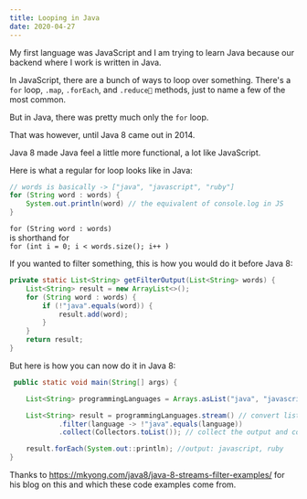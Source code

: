 ```yaml
---
title: Looping in Java
date: 2020-04-27
---
```


My first language was JavaScript and I am trying to learn Java because our backend where I work is written in Java.

In JavaScript, there are a bunch of ways to loop over something. There's a `for` loop, `.map`, `.forEach`, and `.reduce` methods, just to name a few of the most common.

But in Java, there was pretty much only the `for` loop.

That was however, until Java 8 came out in 2014.

Java 8 made Java feel a little more functional, a lot like JavaScript.

Here is what a regular for loop looks like in Java:
```java
// words is basically -> ["java", "javascript", "ruby"]
for (String word : words) {
    System.out.println(word) // the equivalent of console.log in JS
}
```

`for (String word : words)`  
is shorthand for  
`for (int i = 0; i < words.size(); i++ )`

If you wanted to filter something, this is how you would do it before Java 8:
```java
private static List<String> getFilterOutput(List<String> words) {
    List<String> result = new ArrayList<>();
    for (String word : words) {
        if (!"java".equals(word)) {
            result.add(word);
        }
    }
    return result;
}
```

But here is how you can now do it in Java 8:
```java
 public static void main(String[] args) {

    List<String> programmingLanguages = Arrays.asList("java", "javascript", "ruby");

    List<String> result = programmingLanguages.stream() // convert list to stream
            .filter(language -> !"java".equals(language)) 
            .collect(Collectors.toList()); // collect the output and convert streams to a List

    result.forEach(System.out::println); //output: javascript, ruby
}
```

Thanks to https://mkyong.com/java8/java-8-streams-filter-examples/ for his blog on this and which these code examples come from.